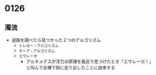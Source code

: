 # 0126

## 濁流

- 迷路を調べたら見つかった２つのアルゴリズム
  - `トレモー・アルゴリズム`
  - `オーア・アルゴリズム`
  - `エウレーカ`
    - アルキメデスが浮力の原理を風呂で見つけたとき「エウレーカ！」と叫んで全裸で街に走り出したことに由来する
